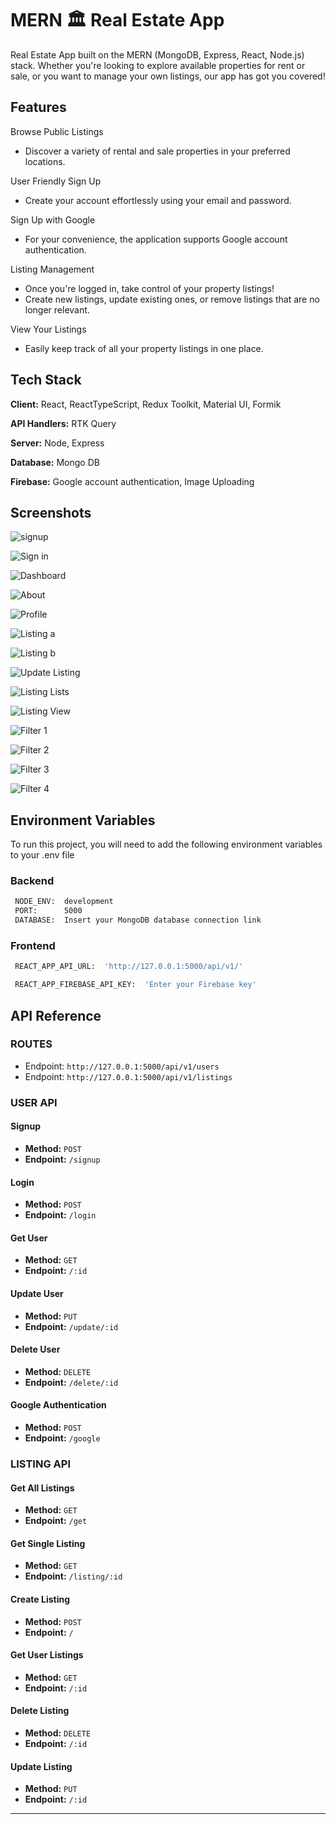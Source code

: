 # MERN 🏛 Real Estate App

Real Estate App built on the MERN (MongoDB, Express, React, Node.js) stack. Whether you're looking to explore available properties for rent or sale, or you want to manage your own listings, our app has got you covered!

## Features

Browse Public Listings

- Discover a variety of rental and sale properties in your preferred locations.

User Friendly Sign Up

- Create your account effortlessly using your email and password.

Sign Up with Google

- For your convenience, the application supports Google account authentication.

Listing Management

- Once you're logged in, take control of your property listings!
- Create new listings, update existing ones, or remove listings that are no longer relevant.

View Your Listings

- Easily keep track of all your property listings in one place.

## Tech Stack

**Client:** React, ReactTypeScript, Redux Toolkit, Material UI, Formik

**API Handlers:** RTK Query

**Server:** Node, Express

**Database:** Mongo DB

**Firebase:** Google account authentication, Image Uploading

## Screenshots

![signup](https://i.postimg.cc/Gtt1X9qz/Sign-Up.png)

![Sign in](https://i.postimg.cc/LXqcPGX0/Log-in.png)

![Dashboard](https://i.postimg.cc/J4Bh8d5x/Home.png)

![About](https://i.postimg.cc/kX9nrXDJ/About.png)

![Profile](https://i.postimg.cc/DwT5dHCY/Profile.png)

![Listing a](https://i.postimg.cc/9FWrdBdY/Create-Listing-a.png)

![Listing b](https://i.postimg.cc/xjk3MnPP/Create-Listing-b.png)

![Update Listing](https://i.postimg.cc/KYDx06rq/Update-Listing.png)

![Listing Lists](https://i.postimg.cc/cCnDm8VQ/Listing-Lists.png)

![Listing View](https://i.postimg.cc/Z0kJ7p0Z/Listing-View.png)

![Filter 1](https://i.postimg.cc/sDFkQVhk/Filter-1.png)

![Filter 2](https://i.postimg.cc/bvJnxfnP/Filter-2.png)

![Filter 3](https://i.postimg.cc/XJ6VVw4P/Filter-3.png)

![Filter 4](https://i.postimg.cc/cHxbMHmH/Filter-4.png)

## Environment Variables

To run this project, you will need to add the following environment variables to your .env file

### Backend

```bash
 NODE_ENV:  development
 PORT:      5000
 DATABASE:  Insert your MongoDB database connection link
```

### Frontend

```bash
 REACT_APP_API_URL:  'http://127.0.0.1:5000/api/v1/'
```

```bash
 REACT_APP_FIREBASE_API_KEY:  'Enter your Firebase key'
```

## API Reference

### ROUTES

- Endpoint: `http://127.0.0.1:5000/api/v1/users`
- Endpoint: `http://127.0.0.1:5000/api/v1/listings`

### USER API

#### Signup

- **Method:** `POST`
- **Endpoint:** `/signup`

#### Login

- **Method:** `POST`
- **Endpoint:** `/login`

#### Get User

- **Method:** `GET`
- **Endpoint:** `/:id`

#### Update User

- **Method:** `PUT`
- **Endpoint:** `/update/:id`

#### Delete User

- **Method:** `DELETE`
- **Endpoint:** `/delete/:id`

#### Google Authentication

- **Method:** `POST`
- **Endpoint:** `/google`

### LISTING API

#### Get All Listings

- **Method:** `GET`
- **Endpoint:** `/get`

#### Get Single Listing

- **Method:** `GET`
- **Endpoint:** `/listing/:id`

#### Create Listing

- **Method:** `POST`
- **Endpoint:** `/`

#### Get User Listings

- **Method:** `GET`
- **Endpoint:** `/:id`

#### Delete Listing

- **Method:** `DELETE`
- **Endpoint:** `/:id`

#### Update Listing

- **Method:** `PUT`
- **Endpoint:** `/:id`

<div align="center">

---

</div>
